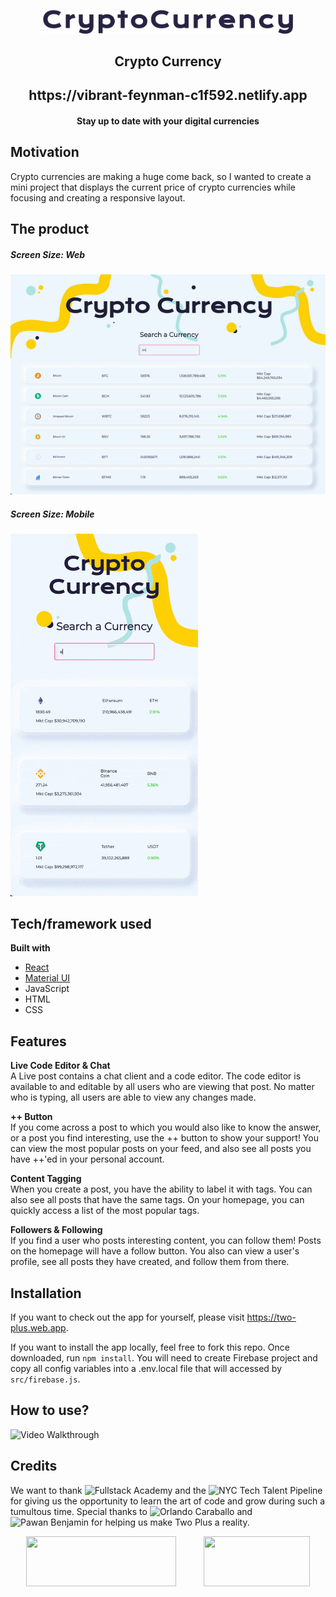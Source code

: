 <p align='center'>
  <!-- <img src="https://i.imgur.com/hX0ZymL.png" width="80" height="80"/> -->
  <img src="src/assets/CryptoCurrency.png" width="400"/>
</p>
 <h2 align='center' border-bottom='none'>Crypto Currency </h2>
 <h2 align='center' border-bottom='none'>https://vibrant-feynman-c1f592.netlify.app<h4 align='center'>Stay up to date with your digital currencies<h4></h2>

## Motivation

Crypto currencies are making a huge come back, so I wanted to create a mini project that displays the current price of crypto currencies while focusing and creating a responsive layout.

## The product

##### Screen Size: Web

![web screen](src/assets/web.gif)

##### Screen Size: Mobile

<img src="src/assets/mobile.gif" width="300">
<!-- ![User Homepage](src/assets/mobile.gif) -->

<!-- ##### Live Post

![Live Post](/src/assets/live-post2.png) -->

## Tech/framework used

<b>Built with</b>

- [React](https://reactjs.org/)
- [Material UI](https://material-ui.com/)
- JavaScript
- HTML
- CSS

## Features

**Live Code Editor & Chat**\
A Live post contains a chat client and a code editor. The code editor is available to and editable by all users who are viewing that post. No matter who is typing, all users are able to view any changes made.

**++ Button**\
If you come across a post to which you would also like to know the answer, or a post you find interesting, use the ++ button to show your support! You can view the most popular posts on your feed, and also see all posts you have ++'ed in your personal account.

**Content Tagging**\
When you create a post, you have the ability to label it with tags. You can also see all posts that have the same tags. On your homepage, you can quickly access a list of the most popular tags.

**Followers & Following**\
If you find a user who posts interesting content, you can follow them! Posts on the homepage will have a follow button. You also can view a user's profile, see all posts they have created, and follow them from there.

## Installation

If you want to check out the app for yourself, please visit https://two-plus.web.app.

If you want to install the app locally, feel free to fork this repo. Once downloaded, run `npm install`. You will need to create Firebase project and copy all config variables into a .env.local file that will accessed by `src/firebase.js`.

## How to use?

![Video Walkthrough](https://youtu.be/rwAjSS4RlkE)

## Credits

We want to thank ![Fullstack Academy](https://github.com/FullstackAcademy) and the ![NYC Tech Talent Pipeline](https://www.techtalentpipeline.nyc/) for giving us the opportunity to learn the art of code and grow during such a tumultous time. Special thanks to ![Orlando Caraballo](https://github.com/orlandocaraballo) and ![Pawan Benjamin](https://github.com/pawanbenjamin) for helping us make Two Plus a reality.

<p align='center'>
  <img src='https://external-content.duckduckgo.com/iu/?u=http%3A%2F%2Fwww.fullstackacademy.com%2Fimages%2Ffa-logo%402x.png&f=1&nofb=1' width='240' height='80'/>
  &nbsp;&nbsp;&nbsp;&nbsp;&nbsp;&nbsp;&nbsp;&nbsp;&nbsp;
  <img src='https://external-content.duckduckgo.com/iu/?u=https%3A%2F%2Fd140u095r09w96.cloudfront.net%2Fsites%2Fdefault%2Ffiles%2Fttp_logo_2.png&f=1&nofb=1'    
       width='170' height='80'/>
</p>
